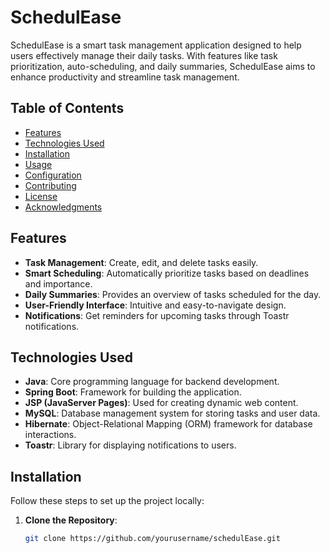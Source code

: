# SchedulEase

SchedulEase is a smart task management application designed to help users effectively manage their daily tasks. With features like task prioritization, auto-scheduling, and daily summaries, SchedulEase aims to enhance productivity and streamline task management.

## Table of Contents

- [Features](#features)
- [Technologies Used](#technologies-used)
- [Installation](#installation)
- [Usage](#usage)
- [Configuration](#configuration)
- [Contributing](#contributing)
- [License](#license)
- [Acknowledgments](#acknowledgments)

## Features

- **Task Management**: Create, edit, and delete tasks easily.
- **Smart Scheduling**: Automatically prioritize tasks based on deadlines and importance.
- **Daily Summaries**: Provides an overview of tasks scheduled for the day.
- **User-Friendly Interface**: Intuitive and easy-to-navigate design.
- **Notifications**: Get reminders for upcoming tasks through Toastr notifications.

## Technologies Used

- **Java**: Core programming language for backend development.
- **Spring Boot**: Framework for building the application.
- **JSP (JavaServer Pages)**: Used for creating dynamic web content.
- **MySQL**: Database management system for storing tasks and user data.
- **Hibernate**: Object-Relational Mapping (ORM) framework for database interactions.
- **Toastr**: Library for displaying notifications to users.

## Installation

Follow these steps to set up the project locally:

1. **Clone the Repository**:

   ```bash
   git clone https://github.com/yourusername/schedulEase.git
